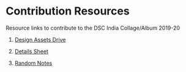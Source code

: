# Contribution Resources

Resource links to contribute to the DSC India Collage/Album 2019-20

1. [Design Assets Drive](https://drive.google.com/open?id=1v5WHKEV2xvCxxd6LWZ39xI5LcLOsUQY4)

2. [Details Sheet](https://drive.google.com/open?id=1hApzJJvtE0VU_l_eiKOF_RORuxU6AsHzsrj7bk30D5w)

3. [Random Notes](https://drive.google.com/open?id=1gXOlNjQnjphNLFUL3q2Cs7fG5B4_gxP_g8x7aOi0d7E)
